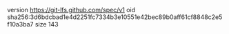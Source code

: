 version https://git-lfs.github.com/spec/v1
oid sha256:3d6bdcbad1e4d2251fc7334b3e10551e42bec89b0aff61cf8848c2e5f10a3ba7
size 143
